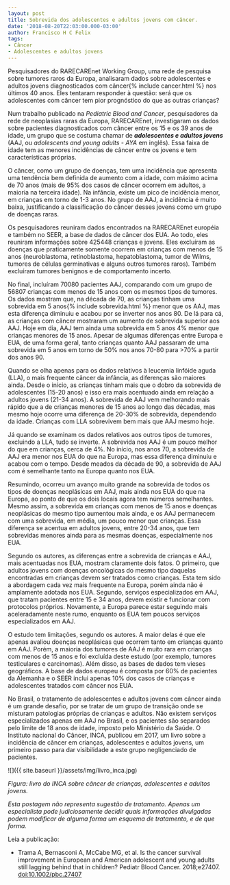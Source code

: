 ```yaml
---
layout: post
title: Sobrevida dos adolescentes e adultos jovens com câncer.
date: '2018-08-20T22:03:00.000-03:00'
author: Francisco H C Felix
tags:
- Câncer
- Adolescentes e adultos jovens
---
```


Pesquisadores do RARECAREnet Working Group, uma rede de pesquisa sobre tumores raros da Europa, analisaram dados sobre adolescentes e adultos jovens diagnosticados com câncer{% include cancer.html %} nos últimos 40 anos. Eles tentaram responder à questão: será que os adolescentes com câncer tem pior prognóstico do que as outras crianças?
<!--more-->

Num trabalho publicado na _Pediatric Blood and Cancer_, pesquisadores da rede de neoplasias raras da Europa, RARECAREnet, investigaram os dados sobre pacientes diagnosticados com câncer entre os 15 e os 39 anos de idade, um grupo que se costuma chamar de _**adolescentes e adultos jovens**_ (AAJ, ou _adolescents and young adults - AYA_ em inglês). Essa faixa de idade tem as menores incidências de câncer entre os jovens e tem características próprias.

O câncer, como um grupo de doenças, tem uma incidência que apresenta uma tendência bem definida de aumento com a idade, com máximo acima de 70 anos (mais de 95% dos casos de câncer ocorrem em adultos, a maioria na terceira idade). Na infância, existe um pico de incidência menor, em crianças em torno de 1-3 anos. No grupo de AAJ, a incidência é muito baixa, justificando a classificação do câncer desses jovens como um grupo de doenças raras.

Os pesquisadores reuniram dados encontrados na RARECAREnet européia e também no SEER, a base de dados de câncer dos EUA. Ao todo, eles reuniram informações sobre 425448 crianças e jovens. Eles excluíram as doenças que praticamente somente ocorrem em crianças com menos de 15 anos (neuroblastoma, retinoblastoma, hepatoblastoma, tumor de Wilms, tumores de células germinativas e alguns outros tumores raros). Também excluíram tumores benignos e de comportamento incerto.

No final, incluíram 70080 pacientes AAJ, comparando com um grupo de 56807 crianças com menos de 15 anos com os mesmos tipos de tumores. Os dados mostram que, na década de 70, as crianças tinham uma sobrevida em 5 anos{% include sobrevida.html %} menor que os AAJ, mas esta diferença diminuiu e acabou por se inverter nos anos 80. De lá para cá, as crianças com câncer mostraram um aumento de sobrevida superior aos AAJ. Hoje em dia, AAJ tem ainda uma sobrevida em 5 anos 4% menor que crianças menores de 15 anos. Apesar de algumas diferenças entre Europa e EUA, de uma forma geral, tanto crianças quanto AAJ passaram de uma sobrevida em 5 anos em torno de 50% nos anos 70-80 para >70% a partir dos anos 90. 

Quando se olha apenas para os dados relativos à leucemia linfóide aguda (LLA), o mais frequente câncer da infância, as diferenças são maiores ainda. Desde o início, as crianças tinham mais que o dobro da sobrevida de adolescentes (15-20 anos) e isso era mais acentuado ainda em relação a adultos jovens (21-34 anos). A sobrevida de AAJ vem melhorando mais rápido que a de crianças menores de 15 anos ao longo das décadas, mas mesmo hoje ocorre uma diferença de 20-30% de sobrevida, dependendo da idade. Crianças com LLA sobrevivem bem mais que AAJ mesmo hoje.

Já quando se examinam os dados relativos aos outros tipos de tumores, excluindo a LLA, tudo se inverte. A sobrevida nos AAJ é um pouco melhor do que em crianças, cerca de 4%. No início, nos anos 70, a sobrevida de AAJ era menor nos EUA do que na Europa, mas essa diferença diminuiu e acabou com o tempo. Desde meados da década de 90, a sobrevida de AAJ com é semelhante tanto na Europa quanto nos EUA.

Resumindo, ocorreu um avanço muito grande na sobrevida de todos os tipos de doenças neoplásicas em AAJ, mais ainda nos EUA do que na Europa, ao ponto de que os dois locais agora tem números semelhantes. Mesmo assim, a sobrevida em crianças com menos de 15 anos e doenças neoplásicas do mesmo tipo aumentou mais ainda, e os AAJ permanecem com uma sobrevida, em média, um pouco menor que crianças. Essa diferença se acentua em adultos jovens, entre 20-34 anos, que tem sobrevidas menores ainda para as mesmas doenças, especialmente nos EUA.

Segundo os autores, as diferenças entre a sobrevida de crianças e AAJ, mais acentuadas nos EUA, mostram claramente dois fatos. O primeiro, que adultos jovens com doenças oncológicas do mesmo tipo daquelas encontradas em crianças devem ser tratados como crianças. Esta tem sido a abordagem cada vez mais frequente na Europa, porém ainda não é amplamente adotada nos EUA. Segundo, serviços especializados em AAJ, que tratam pacientes entre 15 e 34 anos, devem existir e funcionar com protocolos próprios. Novamente, a Europa parece estar seguindo mais aceleradamente neste rumo, enquanto os EUA tem poucos serviços especializados em AAJ.

O estudo tem limitações, segundo os autores. A maior delas é que ele apenas avaliou doenças neoplásicas que ocorrem tanto em crianças quanto em AAJ. Porém, a maioria dos tumores de AAJ é muito rara em crianças com menos de 15 anos e foi excluída deste estudo (por exemplo, tumores testiculares e carcinomas). Além disso, as bases de dados tem vieses geográficos. A base de dados europeu é composta por 60% de pacientes da Alemanha e o SEER inclui apenas 10% dos casos de crianças e adolescentes tratados com câncer nos EUA.

No Brasil, o tratamento de adolescentes e adultos jovens com câncer ainda é um grande desafio, por se tratar de um grupo de transição onde se misturam patologias próprias de crianças e adultos. Não existem serviços especializados apenas em AAJ no Brasil, e os pacientes são separados pelo limite de 18 anos de idade, imposto pelo Ministério da Saúde. O Instituto nacional do Câncer, INCA, publicou em 2017, um livro sobre a incidência de câncer em crianças, adolescentes e adultos jovens, um primeiro passo para dar visibilidade a este grupo negligenciado de pacientes.

![]({{ site.baseurl }}/assets/img/livro_inca.jpg)

_Figura: livro do INCA sobre câncer de crianças, adolescentes e adultos jovens._

_Esta postagem não representa sugestão de tratamento. Apenas um especialista pode judiciosamente decidir quais informações divulgadas podem modificar de alguma forma um esquema de tratamento, e de que forma._

Leia a publicação:
- Trama A, Bernasconi A, McCabe MG, et al. Is the cancer survival improvement in European and American adolescent and young adults still lagging behind that in children? Pediatr Blood Cancer. 2018;e27407. [doi:10.1002/pbc.27407](https://doi.org/10.1002/pbc.27407)

